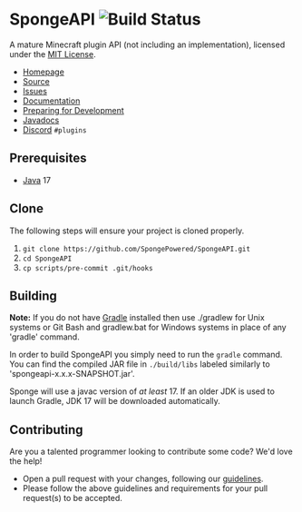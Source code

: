 SpongeAPI ![Build Status](https://github.com/SpongePowered/SpongeAPI/actions/workflows/ci.yaml/badge.svg?branch=api-10)
=============
A mature Minecraft plugin API (not including an implementation), licensed under the [MIT License]. 

* [Homepage]
* [Source]
* [Issues]
* [Documentation]
* [Preparing for Development]
* [Javadocs]
* [Discord] `#plugins`

## Prerequisites
* [Java] 17

## Clone
The following steps will ensure your project is cloned properly.  
1. `git clone https://github.com/SpongePowered/SpongeAPI.git`  
2. `cd SpongeAPI`  
3. `cp scripts/pre-commit .git/hooks`

## Building
__Note:__ If you do not have [Gradle] installed then use ./gradlew for Unix systems or Git Bash and gradlew.bat for Windows systems in place of any 'gradle' command.

In order to build SpongeAPI you simply need to run the `gradle` command. You can find the compiled JAR file in `./build/libs` labeled similarly to 'spongeapi-x.x.x-SNAPSHOT.jar'.

Sponge will use a javac version of *at least* 17. If an older JDK is used to launch Gradle, JDK 17 will be downloaded automatically.

## Contributing
Are you a talented programmer looking to contribute some code? We'd love the help!
* Open a pull request with your changes, following our [guidelines](CONTRIBUTING.md).
* Please follow the above guidelines and requirements for your pull request(s) to be accepted.

[Eclipse]: https://www.eclipse.org/
[Gradle]: https://www.gradle.org/
[Homepage]: https://spongepowered.org/
[IntelliJ]: https://www.jetbrains.com/idea/
[Issues]: https://github.com/SpongePowered/SpongeAPI/issues
[Documentation]: https://docs.spongepowered.org/
[Java]: https://adoptium.net/temurin/releases/
[Source]: https://github.com/SpongePowered/SpongeAPI/
[MIT License]: https://www.tldrlegal.com/license/mit-license
[Discord]: https://discord.gg/sponge
[Preparing for Development]: https://docs.spongepowered.org/stable/en/preparing/
[Javadocs]: https://jd.spongepowered.org
